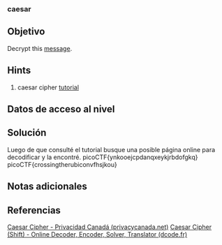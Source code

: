 ### caesar
## Objetivo
Decrypt this [message](https://jupiter.challenges.picoctf.org/static/49f31c8f17817dc2d367428c9e5ab0bc/ciphertext).
## Hints
1. caesar cipher [tutorial](https://learncryptography.com/classical-encryption/caesar-cipher)
## Datos de acceso al nivel
## Solución
Luego de que consulté el tutorial busque una posible página online para decodificar y la encontré.
picoCTF{ynkooejcpdanqxeykjrbdofgkq}
picoCTF{crossingtherubiconvfhsjkou}

## Notas adicionales

## Referencias
[Caesar Cipher - Privacidad Canadá (privacycanada.net)](https://privacycanada.net/classical-encryption/caesar-cipher/)
[Caesar Cipher (Shift) - Online Decoder, Encoder, Solver, Translator (dcode.fr)](https://www.dcode.fr/caesar-cipher)
